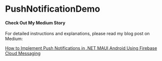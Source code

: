 # PushNotificationDemo

#### Check Out My Medium Story

For detailed instructions and explanations, please read my blog post on Medium:

[How to Implement Push Notifications in .NET MAUI Android Using Firebase Cloud Messaging](https://medium.com/@kewanglimbu/how-to-implement-push-notifications-in-net-maui-android-using-firebase-cloud-messaging-f3b6eba3d762)
